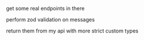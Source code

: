get some real endpoints in there

perform zod validation on messages

return them from my api with more strict custom types